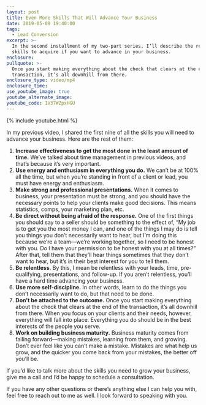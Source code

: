 ```yaml
---
layout: post
title: Even More Skills That Will Advance Your Business
date: 2019-05-09 19:40:00
tags:
  - Lead Conversion
excerpt: >-
  In the second installment of my two-part series, I’ll describe the rest of the
  skills to acquire if you want to advance in your business.
enclosure:
pullquote: >-
  Once you start making everything about the check that clears at the end of the
  transaction, it’s all downhill from there.
enclosure_type: video/mp4
enclosure_time:
use_youtube_image: true
youtube_alternate_image:
youtube_code: IV37WZpxHGU
---
```


{% include youtube.html %}

In my previous video, I shared the first nine of all the skills you will need to advance your business. Here are the rest of them:

1. **Increase effectiveness to get the most done in the least amount of time.** We’ve talked about time management in previous videos, and that’s because it’s very important.&nbsp;
2. **Use energy and enthusiasm in everything you do.** We can’t be at 100% all the time, but when you’re standing in front of a client or lead, you must have energy and enthusiasm.&nbsp;
3. **Make strong and professional presentations.** When it comes to business, your presentation must be strong, and you should have the necessary points to help your clients make good decisions. This means statistics, comps, your marketing plan, etc.&nbsp;
4. **Be direct without being afraid of the response.** One of the first things you should say to a seller should be something to the effect of, “My job is to get you the most money I can, and one of the things I may do is tell you things you don’t necessarily want to hear, but I’m doing this because we’re a team—we’re working together, so I need to be honest with you. Do I have your permission to be honest with you at all times?” After that, tell them that they’ll hear things sometimes that they don’t want to hear, but it’s in their best interest for you to tell them.
5. **Be relentless**. By this, I mean be relentless with your leads, time, pre-qualifying, presentations, and follow-up. If you aren’t relentless, you’ll have a hard time advancing your business.&nbsp;
6. **Use more self-discipline.** In other words, learn to do the things you don’t necessarily want to do, but that need to be done.&nbsp;
7. **Don’t be attached to the outcome.** Once you start making everything about the check that clears at the end of the transaction, it’s all downhill from there. When you focus on your clients and their needs, however, everything will fall into place. Everything you do should be in the best interests of the people you serve.&nbsp;
8. **Work on building business maturity.** Business maturity comes from failing forward—making mistakes, learning from them, and growing. Don’t ever feel like you can’t make a mistake. Mistakes are what help us grow, and the quicker you come back from your mistakes, the better off you’ll be.&nbsp;

If you’d like to talk more about the skills you need to grow your business, give me a call and I’d be happy to schedule a consultation.&nbsp;

If you have any other questions or there’s anything else I can help you with, feel free to reach out to me as well. I look forward to speaking with you.&nbsp;<br>&nbsp;